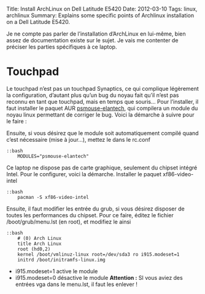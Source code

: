 Title: Install ArchLinux on Dell Latitude E5420 
Date: 2012-03-10 
Tags: linux, archlinux 
Summary: Explains some specific points of Archlinux installation on a Dell Latitude E5420.

Je ne compte pas parler de l’installation d’ArchLinux en lui-même, bien assez de documentation existe sur le sujet.
Je vais me contenter de préciser les parties spécifiques à ce laptop.

# Touchpad

Le touchpad n’est pas un touchpad Synaptics, ce qui complique légèrement la configuration, d’autant plus qu’un bug du noyau fait qu’il n’est pas reconnu en tant que touchpad, mais en temps que souris…
Pour l’installer, il faut installer le paquet AUR
[psmouse-elantech](https://aur.archlinux.org/packages.php?ID=51343), qui compilera un module du noyau linux permettant de corriger le bug.
Voici la démarche à suivre pour le faire :

Ensuite, si vous désirez que le module soit automatiquement compilé quand c’est nécessaire (mise à jour…), mettez le dans le rc.conf

    ::bash
        MODULES="psmouse-elantech"

Ce laptop ne dispose pas de carte graphique, seulement du chipset intégré Intel. Pour le configurer, voici la démarche. Installer le paquet xf86-video-intel

    ::bash
        pacman -S xf86-video-intel

Ensuite, il faut modifier les entrée du grub, si vous désirez disposer de toutes les performances du chipset.
Pour ce faire, éditez le fichier /boot/grub/menu.lst (en root), et modifiez le ainsi

    ::bash
        # (0) Arch Linux
        title Arch Linux
        root (hd0,2)
        kernel /boot/vmlinuz-linux root=/dev/sda3 ro i915.modeset=1
        initrd /boot/initramfs-linux.img

* i915.modeset=1 active le module
* i915.modeset=0 désactive le module
**Attention :** SI vous aviez des entrées vga dans le menu.lst, il faut les enlever !
